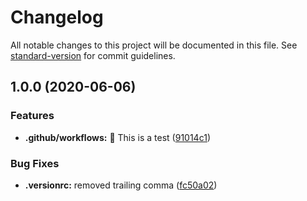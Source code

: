 # Changelog

All notable changes to this project will be documented in this file. See [standard-version](https://github.com/conventional-changelog/standard-version) for commit guidelines.

## 1.0.0 (2020-06-06)


### Features

* **.github/workflows:** :construction: This is a test ([91014c1](https://github.com/lunaris-studios/lunaris-pkgs/commit/91014c10a40aebea0fe4a7e60adf86dbd711930a))


### Bug Fixes

* **.versionrc:** removed trailing comma ([fc50a02](https://github.com/lunaris-studios/lunaris-pkgs/commit/fc50a02694658dd6e673944c6546aeb8789c5b04))
